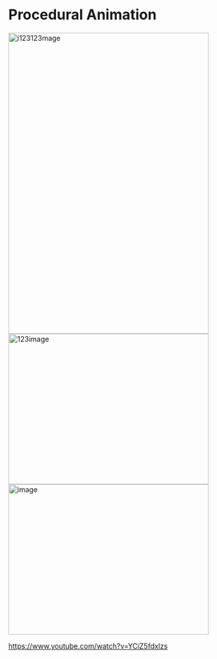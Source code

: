 # Procedural Animation
<img width="400" height="600" alt="i123123mage" src="https://github.com/user-attachments/assets/66478832-d1ef-459b-9eb1-457944764891" />  


<img width="400" height="300" alt="123image" src="https://github.com/user-attachments/assets/7f43a135-f1db-4e34-a458-69052e8b0669" />    


<img width="400" height="300" alt="image" src="https://github.com/user-attachments/assets/13caa2e5-4dbc-41e2-8a79-4a3345d6fbb4" />    


https://www.youtube.com/watch?v=YCiZ5fdxlzs

